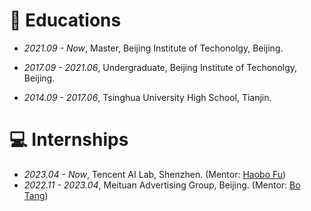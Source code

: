 
# 📖 Educations
- *2021.09 - Now*, Master, Beijing Institute of Techonolgy, Beijing.

- *2017.09 - 2021.06*, Undergraduate, Beijing Institute of Techonolgy, Beijing.

- *2014.09 - 2017.06*, Tsinghua University High School, Tianjin.



# 💻 Internships
- *2023.04 - Now*, Tencent AI Lab, Shenzhen. (Mentor: [Haobo Fu](https://scholar.google.co.uk/citations?user=LFdJXNcAAAAJ&hl=en))
- *2022.11 - 2023.04*, Meituan Advertising Group, Beijing. (Mentor: [Bo Tang](https://openreview.net/profile?id=~Bo_Tang3))

<!-- # 👔 Services
- **Conference Reviewer**: IEEE INFOCOM' 21-23, IJCAI' 21-23, AAMAS' 23, MRS' 23
- **Journal Reviewer**:  IEEE Network Magazine, IEEE Transactions on Mobile Computing (TMC), IEEE Transactions on Wireless Communications (TWC), IEEE Transactions on Vehicular Technology (TVT), IEEE Internet of Things Journal (IOT), IEEE Transactions on Network Science and Engineering (TNSE), Chinese Journal of Electronics (电子学报), The Journal of Supercomputing -->